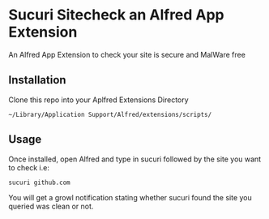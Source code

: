 # Sucuri Sitecheck an Alfred App Extension


An Alfred App Extension to check your site is secure and MalWare free

## Installation

Clone this repo into your Aplfred Extensions Directory

	~/Library/Application Support/Alfred/extensions/scripts/


## Usage

Once installed, open Alfred and type in sucuri followed by the site you want to check i.e:

	sucuri github.com

You will get a growl notification stating whether sucuri found the site you queried was clean or not.